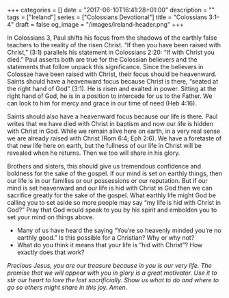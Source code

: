 +++
categories = []
date = "2017-06-10T16:41:28+01:00"
description = ""
tags = ["Ireland"]
series = ["Colossians Devotional"]
title = "Colossians 3:1-4"
draft = false
og_image = "/images/ireland-header.png"
+++

In Colossians 3, Paul shifts his focus from the shadows of the earthly false teachers to the reality of the risen Christ. “If then you have been raised with Christ,” (3:1) parallels his statement in Colossians 2:20: “If with Christ you died.” Paul asserts both are true for the Colossian believers and the statements that follow unpack this significance. Since the believers in Colossae have been raised with Christ, their focus should be heavenward.
Saints should have a heavenward focus because Christ is there, “seated at the right hand of God” (3:1). He is risen and exalted in power. Sitting at the right hand of God, he is in a position to intercede for us to the Father. We can look to him for mercy and grace in our time of need (Heb 4:16).

Saints should also have a heavenward focus because our life is there. Paul writes that we have died with Christ in baptism and now our life is hidden with Christ in God. While we remain alive here on earth, in a very real sense we are already raised with Christ (Rom 6:4; Eph 2:6). We have a foretaste of that new life here on earth, but the fullness of our life in Christ will be revealed when he returns. Then we too will share in his glory.

Brothers and sisters, this should give us tremendous confidence and boldness for the sake of the gospel. If our mind is set on earthly things, then our life is in our families or our possessions or our reputation. But if our mind is set heavenward and our life is hid with Christ in God then we can sacrifice greatly for the sake of the gospel. What earthly life might God be calling you to set aside so more people may say “my life is hid with Christ in God?” Pray that God would speak to you by his spirit and embolden you to set your mind on things above.

*	Many of us have heard the saying “You’re so heavenly minded you’re no earthly good.” Is this possible for a Christian? Why or why not?
*	What do you think it means that your life is “hid with Christ”? How exactly does that work?

_Precious Jesus, you are our treasure because in you is our very life. The promise that we will appear with you in glory is a great motivator. Use it to stir our heart to love the lost sacrificially. Show us what to do and where to go so others might share in this joy. Amen._

